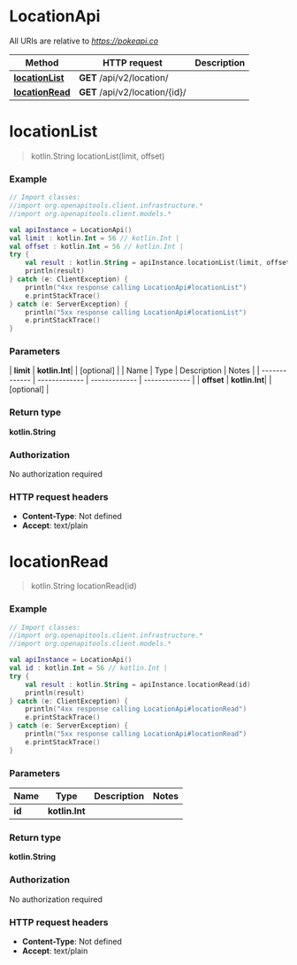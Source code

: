 # LocationApi

All URIs are relative to *https://pokeapi.co*

| Method | HTTP request | Description |
| ------------- | ------------- | ------------- |
| [**locationList**](LocationApi.md#locationList) | **GET** /api/v2/location/ |  |
| [**locationRead**](LocationApi.md#locationRead) | **GET** /api/v2/location/{id}/ |  |


<a id="locationList"></a>
# **locationList**
> kotlin.String locationList(limit, offset)



### Example
```kotlin
// Import classes:
//import org.openapitools.client.infrastructure.*
//import org.openapitools.client.models.*

val apiInstance = LocationApi()
val limit : kotlin.Int = 56 // kotlin.Int | 
val offset : kotlin.Int = 56 // kotlin.Int | 
try {
    val result : kotlin.String = apiInstance.locationList(limit, offset)
    println(result)
} catch (e: ClientException) {
    println("4xx response calling LocationApi#locationList")
    e.printStackTrace()
} catch (e: ServerException) {
    println("5xx response calling LocationApi#locationList")
    e.printStackTrace()
}
```

### Parameters
| **limit** | **kotlin.Int**|  | [optional] |
| Name | Type | Description  | Notes |
| ------------- | ------------- | ------------- | ------------- |
| **offset** | **kotlin.Int**|  | [optional] |

### Return type

**kotlin.String**

### Authorization

No authorization required

### HTTP request headers

 - **Content-Type**: Not defined
 - **Accept**: text/plain

<a id="locationRead"></a>
# **locationRead**
> kotlin.String locationRead(id)



### Example
```kotlin
// Import classes:
//import org.openapitools.client.infrastructure.*
//import org.openapitools.client.models.*

val apiInstance = LocationApi()
val id : kotlin.Int = 56 // kotlin.Int | 
try {
    val result : kotlin.String = apiInstance.locationRead(id)
    println(result)
} catch (e: ClientException) {
    println("4xx response calling LocationApi#locationRead")
    e.printStackTrace()
} catch (e: ServerException) {
    println("5xx response calling LocationApi#locationRead")
    e.printStackTrace()
}
```

### Parameters
| Name | Type | Description  | Notes |
| ------------- | ------------- | ------------- | ------------- |
| **id** | **kotlin.Int**|  | |

### Return type

**kotlin.String**

### Authorization

No authorization required

### HTTP request headers

 - **Content-Type**: Not defined
 - **Accept**: text/plain

